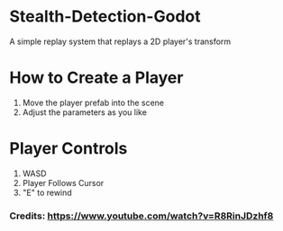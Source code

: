 # Stealth-Detection-Godot
A simple replay system that replays a 2D player's transform

# How to Create a Player

1. Move the player prefab into the scene
2. Adjust the parameters as you like

# Player Controls

1. WASD
2. Player Follows Cursor
3. "E" to rewind


### Credits: https://www.youtube.com/watch?v=R8RinJDzhf8
